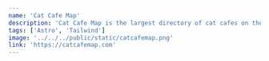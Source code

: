 ```yaml
---
name: 'Cat Cafe Map'
description: 'Cat Cafe Map is the largest directory of cat cafes on the web. It features over 650 cat cafes in 50+ countries. Every month, hundreds of thousands of visitors across the globe use it to find cat cafes near them.'
tags: ['Astro', 'Tailwind']
image: '../../../public/static/catcafemap.png'
link: 'https://catcafemap.com'
---
```

